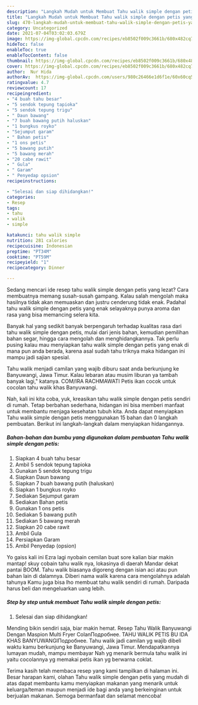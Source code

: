 ```yaml
---
description: "Langkah Mudah untuk Membuat Tahu walik simple dengan petis yang Bisa Manjain Lidah"
title: "Langkah Mudah untuk Membuat Tahu walik simple dengan petis yang Bisa Manjain Lidah"
slug: 470-langkah-mudah-untuk-membuat-tahu-walik-simple-dengan-petis-yang-bisa-manjain-lidah
category: Uncategorized
date: 2021-07-04T03:02:03.679Z
image: https://img-global.cpcdn.com/recipes/eb8502f009c3661b/680x482cq70/tahu-walik-simple-dengan-petis-foto-resep-utama.jpg
hideToc: false
enableToc: true
enableTocContent: false
thumbnail: https://img-global.cpcdn.com/recipes/eb8502f009c3661b/680x482cq70/tahu-walik-simple-dengan-petis-foto-resep-utama.jpg
cover: https://img-global.cpcdn.com/recipes/eb8502f009c3661b/680x482cq70/tahu-walik-simple-dengan-petis-foto-resep-utama.jpg
author:  Nur Hida
authorAv:  https://img-global.cpcdn.com/users/980c26466e1d6f1e/60x60cq50/avatar.jpg
ratingvalue: 4.7
reviewcount: 17
recipeingredient:
- "4 buah tahu besar"
- "5 sendok tepung tapioka"
- "5 sendok tepung trigu"
- " Daun bawang"
- "7 buah bawang putih haluskan"
- "1 bungkus royko"
- "Sejumput garam"
- " Bahan petis"
- "1 ons petis"
- "5 bawang putih"
- "5 bawang merah"
- "20 cabe rawit"
- " Gula"
- " Garam"
- " Penyedap opsion"
recipeinstructions:

- "Selesai dan siap dihidangkan!"
categories:
- Resep
tags:
- tahu
- walik
- simple

katakunci: tahu walik simple 
nutrition: 281 calories
recipecuisine: Indonesian
preptime: "PT34M"
cooktime: "PT59M"
recipeyield: "1"
recipecategory: Dinner

---
```



Sedang mencari ide resep tahu walik simple dengan petis yang lezat? Cara membuatnya memang susah-susah gampang. Kalau salah mengolah maka hasilnya tidak akan memuaskan dan justru cenderung tidak enak. Padahal tahu walik simple dengan petis yang enak selayaknya punya aroma dan rasa yang bisa memancing selera kita.


Banyak hal yang sedikit banyak berpengaruh terhadap kualitas rasa dari tahu walik simple dengan petis, mulai dari jenis bahan, kemudian pemilihan bahan segar, hingga cara mengolah dan menghidangkannya. Tak perlu pusing kalau mau menyiapkan tahu walik simple dengan petis yang enak di mana pun anda berada, karena asal sudah tahu triknya maka hidangan ini mampu jadi sajian spesial.

Tahu walik menjadi camilan yang wajib diburu saat anda berkunjung ke Banyuwangi, Jawa Timur. Kalau lebaran atau musim liburan ya tambah banyak lagi,&#34; katanya. COM/IRA RACHMAWATI Petis ikan cocok untuk cocolan tahu walik khas Banyuwangi.


Nah, kali ini kita coba, yuk, kreasikan tahu walik simple dengan petis sendiri di rumah. Tetap berbahan sederhana, hidangan ini bisa memberi manfaat untuk membantu menjaga kesehatan tubuh kita. Anda dapat menyiapkan Tahu walik simple dengan petis menggunakan 15 bahan dan 0 langkah pembuatan. Berikut ini langkah-langkah dalam menyiapkan hidangannya.

<!--inarticleads1-->

##### Bahan-bahan dan bumbu yang digunakan dalam pembuatan Tahu walik simple dengan petis:

1. Siapkan 4 buah tahu besar
1. Ambil 5 sendok tepung tapioka
1. Gunakan 5 sendok tepung trigu
1. Siapkan  Daun bawang
1. Siapkan 7 buah bawang putih (haluskan)
1. Siapkan 1 bungkus royko
1. Sediakan Sejumput garam
1. Sediakan  Bahan petis
1. Gunakan 1 ons petis
1. Sediakan 5 bawang putih
1. Sediakan 5 bawang merah
1. Siapkan 20 cabe rawit
1. Ambil  Gula
1. Persiapkan  Garam
1. Ambil  Penyedap (opsion)


Yo gaiss kali ini Ezra lagi nyobain cemilan buat sore kalian biar makin mantap! skuy cobain tahu walik nya, lokasinya di daerah Mandar dekat pantai BOOM. Tahu walik biasanya digoreng dengan isian aci atau pun bahan lain di dalamnya. Diberi nama walik karena cara mengolahnya adalah tahunya Kamu juga bisa lho membuat tahu walik sendiri di rumah. Daripada harus beli dan mengeluarkan uang lebih. 

<!--inarticleads2-->

##### Step by step untuk membuat Tahu walik simple dengan petis:


1. Selesai dan siap dihidangkan!

Mending bikin sendiri saja, biar makin hemat. Resep Tahu Walik Banyuwangi Dengan Maspion Multi Fryer ColanПодробнее. TAHU WALIK PETIS BU IDA KHAS BANYUWANGIПодробнее. Tahu walik jadi camilan yg wajib dibeli waktu kamu berkunjung ke Banyuwangi, Jawa Timur. Mendapatkannya lumayan mudah, mampu membayar Nah yg menarik bermula tahu walik ini yaitu cocolannya yg memakai petis ikan yg berwarna coklat. 

Terima kasih telah membaca resep yang kami tampilkan di halaman ini. Besar harapan kami, olahan Tahu walik simple dengan petis yang mudah di atas dapat membantu kamu menyiapkan makanan yang menarik untuk keluarga/teman maupun menjadi ide bagi anda yang berkeinginan untuk berjualan makanan. Semoga bermanfaat dan selamat mencoba!
